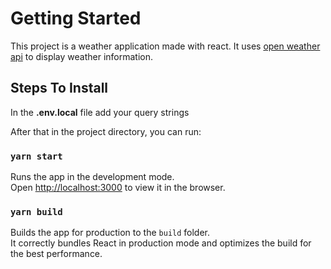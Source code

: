 # Getting Started

This project is a weather application made with react. It uses [open weather api](https://openweathermap.org/) to display weather information.

## Steps To Install

In the **.env.local** file add your query strings

After that in the project directory, you can run:

### `yarn start`

Runs the app in the development mode.\
Open [http://localhost:3000](http://localhost:3000) to view it in the browser.

### `yarn build`

Builds the app for production to the `build` folder.\
It correctly bundles React in production mode and optimizes the build for the best performance.
